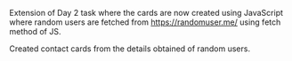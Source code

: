 Extension of Day 2 task where the cards are now created using JavaScript where random users are fetched from https://randomuser.me/ using fetch method of JS.

Created contact cards from the details obtained of random users.
